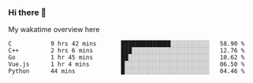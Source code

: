 ### Hi there 👋

<!--
**Jassy930/Jassy930** is a ✨ _special_ ✨ repository because its `README.md` (this file) appears on your GitHub profile.

Here are some ideas to get you started:

- 🔭 I’m currently working on ...
- 🌱 I’m currently learning ...
- 👯 I’m looking to collaborate on ...
- 🤔 I’m looking for help with ...
- 💬 Ask me about ...
- 📫 How to reach me: ...
- 😄 Pronouns: ...
- ⚡ Fun fact: ...
-->

My wakatime overview here
<!--START_SECTION:waka-->
```text
C           9 hrs 42 mins       ██████████████░░░░░░░░░░░   58.90 % 
C++         2 hrs 6 mins        ███░░░░░░░░░░░░░░░░░░░░░░   12.76 % 
Go          1 hr 45 mins        ██░░░░░░░░░░░░░░░░░░░░░░░   10.62 % 
Vue.js      1 hr 4 mins         █░░░░░░░░░░░░░░░░░░░░░░░░   06.50 % 
Python      44 mins             █░░░░░░░░░░░░░░░░░░░░░░░░   04.46 %
```
<!--END_SECTION:waka-->
